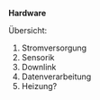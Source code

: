 **Hardware**

Übersicht:

1. Stromversorgung
2. Sensorik
3. Downlink
4. Datenverarbeitung
5. Heizung?

